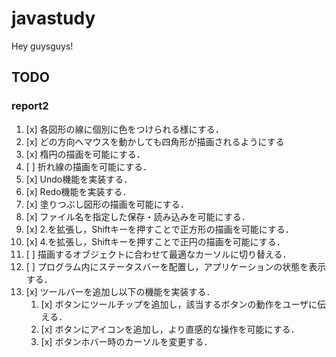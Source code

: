 # javastudy
Hey guysguys!

## TODO

### report2

1. [x] 各図形の線に個別に色をつけられる様にする．
2. [x] どの方向へマウスを動かしても四角形が描画されるようにする
3. [x] 楕円の描画を可能にする．
4. [ ] 折れ線の描画を可能にする．
5. [x] Undo機能を実装する．
6. [x] Redo機能を実装する．
7. [x] 塗りつぶし図形の描画を可能にする．
8. [x] ファイル名を指定した保存・読み込みを可能にする．
9. [x] 2.を拡張し，Shiftキーを押すことで正方形の描画を可能にする．
10. [x] 4.を拡張し，Shiftキーを押すことで正円の描画を可能にする．
11. [ ] 描画するオブジェクトに合わせて最適なカーソルに切り替える．
12. [ ] プログラム内にステータスバーを配置し，アプリケーションの状態を表示する．
13. [x] ツールバーを追加し以下の機能を実装する．
    1. [x] ボタンにツールチップを追加し，該当するボタンの動作をユーザに伝える．
    2. [x] ボタンにアイコンを追加し，より直感的な操作を可能にする．
    3. [x] ボタンホバー時のカーソルを変更する．
